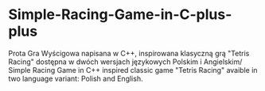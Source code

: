 # Simple-Racing-Game-in-C-plus-plus

Prota Gra Wyścigowa napisana w C++, inspirowana klasyczną grą "Tetris Racing" dostępna w dwóch wersjach językowych Polskim i Angielskim/ Simple Racing Game in C++ inspired classic game "Tetris Racing" avaible in two language variant: Polish and English.
